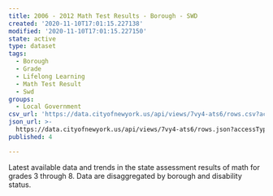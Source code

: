 ```yaml
---
title: 2006 - 2012 Math Test Results - Borough - SWD
created: '2020-11-10T17:01:15.227138'
modified: '2020-11-10T17:01:15.227150'
state: active
type: dataset
tags:
  - Borough
  - Grade
  - Lifelong Learning
  - Math Test Result
  - Swd
groups:
  - Local Government
csv_url: 'https://data.cityofnewyork.us/api/views/7vy4-ats6/rows.csv?accessType=DOWNLOAD'
json_url: >-
  https://data.cityofnewyork.us/api/views/7vy4-ats6/rows.json?accessType=DOWNLOAD
published: 4

---
```

Latest available data and trends in the state assessment results of math for grades 3 through 8. Data are disaggregated by borough and disability status.
